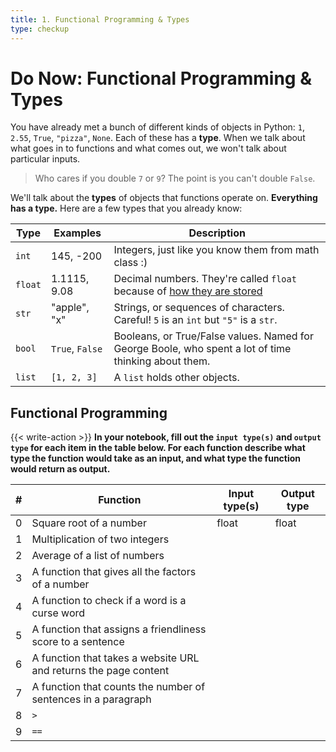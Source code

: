 ```yaml
---
title: 1. Functional Programming & Types
type: checkup
---
```

# Do Now: Functional Programming & Types

You have already met a bunch of different kinds of objects in Python: `1`,
`2.55`, `True`, `"pizza"`, `None`. Each of these has a **type**. When we
talk about what goes in to functions and what comes out, we won't talk about
particular inputs. 
> Who cares if you double `7` or `9`? The point is you can't double `False`.

We'll talk about the **types** of objects that functions operate on. **Everything has a type.** Here are a few types that you already know:

| Type     | Examples        | Description                                                                                                                          |
| -------- | --------------- | ------------------------------------------------------------------------------------------------------------------------------------ |
| `int`    | 145, -200       | Integers, just like you know them from math class :)                                                                                 |
| `float`  | 1.1115, 9.08    | Decimal numbers. They're called `float` because of [how they are stored](https://en.wikipedia.org/wiki/Floating-point_arithmetic)    |
| `str`    | "apple", "x"    | Strings, or sequences of characters. Careful! `5` is an `int` but `"5"` is a `str`.                                                  |
| `bool`   | `True`, `False` | Booleans, or True/False values. Named for George Boole, who spent a lot of time thinking about them.                                 |
| `list`   | `[1, 2, 3]`     | A `list` holds other objects.                   

## Functional Programming

{{< write-action >}} **In your notebook, fill out the `input type(s)` and `output type` for each item in the table below. For each function describe what type the function would take as an input, and what type the function would return as output.**

|   #   | Function                                                         | Input type(s) | Output type |
|------ |------------------------------------------------------------------|---------------|-------------|
|   0   | Square root of a number                                          | float         | float       |
|   1   | Multiplication of two integers                                   |               |             |
|   2   | Average of a list of numbers                                     |               |             |
|   3   | A function that gives all the factors of a number                |               |             |
|   4   | A function to check if a word is a curse word                    |               |             |
|   5   | A function that assigns a friendliness score to a sentence       |               |             |
|   6   | A function that takes a website URL and returns the page content |               |             |
|   7   | A function that counts the number of sentences in a paragraph    |               |             |
|   8   | `>`                                                              |               |             |
|   9   | `==` 
